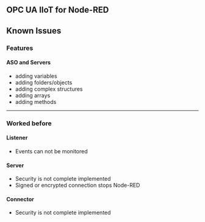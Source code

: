 ## OPC UA IIoT for Node-RED

## Known Issues

### Features

#### ASO and Servers

* adding variables
* adding folders/objects
* adding complex structures
* adding arrays
* adding methods

----

### Worked before

#### Listener

* Events can not be monitored

#### Server 

* Security is not complete implemented
* Signed or encrypted connection stops Node-RED
 
#### Connector

* Security is not complete implemented
